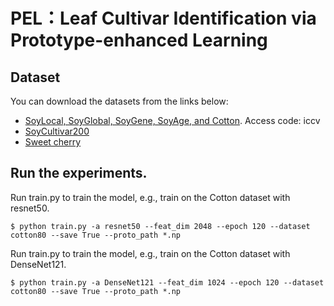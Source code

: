 # PEL：Leaf Cultivar Identification via Prototype-enhanced Learning

## Dataset
You can download the datasets from the links below:

+ [SoyLocal, SoyGlobal, SoyGene, SoyAge, and Cotton](https://pan.baidu.com/s/1bPJYmFGWJg2eTr5Ipfw6uA). Access code: iccv
+ [SoyCultivar200](https://drive.google.com/file/d/1XsWZPYYrDsCwAy5r4t3I1F_lOOrGGhgf/view)
+ [Sweet cherry](https://github.com/WeizhenLiuBioinform/mfcis)


## Run the experiments.
Run train.py to train the model, e.g., train on the Cotton dataset with resnet50.

    $ python train.py -a resnet50 --feat_dim 2048 --epoch 120 --dataset cotton80 --save True --proto_path *.np
  
Run train.py to train the model, e.g., train on the Cotton dataset with DenseNet121.

    $ python train.py -a DenseNet121 --feat_dim 1024 --epoch 120 --dataset cotton80 --save True --proto_path *.np
